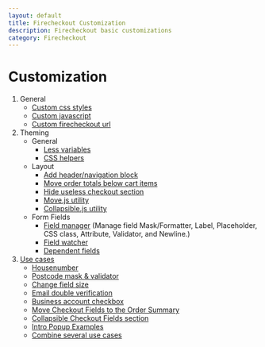```yaml
---
layout: default
title: Firecheckout Customization
description: Firecheckout basic customizations
category: Firecheckout
---
```


# Customization

 1. General
    - [Custom css styles](custom-css/)
    - [Custom javascript](custom-js/)
    - [Custom firecheckout url](/m2/extensions/firecheckout/configuration/#general-section)
 2. Theming
    - General
        - [Less variables](less-variables/)
        - [CSS helpers](css-helpers/)
    - Layout
        - [Add header/navigation block](change-page-layout/)
        - [Move order totals below cart items](move-order-totals-below-cart-items/)
        - [Hide useless checkout section](hide-useless-checkout-section/)
        - [Move.js utility](move-js/)
        - [Collapsible.js utility](collapsible-js/)
    - Form Fields
        - [Field manager](field-manager/) (Manage field Mask/Formatter, Label,
            Placeholder, CSS class, Attribute, Validator, and Newline.)
        - [Field watcher](field-watcher/)
        - [Dependent fields](dependent-fields/)
 3. [Use cases](use-cases/)
    - [Housenumber](use-cases/housenumber/)
    - [Postcode mask &amp; validator](use-cases/postcode-mask/)
    - [Change field size](use-cases/field-size/)
    - [Email double verification](use-cases/email-verification-field/)
    - [Business account checkbox](use-cases/business-account-checkbox/)
    - [Move Checkout Fields to the Order Summary](use-cases/move-checkout-fields-to-order-summary/)
    - [Collapsible Checkout Fields section](use-cases/collapsible-checkout-fields/)
    - [Intro Popup Examples](/m2/extensions/firecheckout/customization/use-cases/intro-popup/)
    - [Combine several use cases](use-cases/combine-several-use-cases/)

